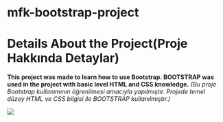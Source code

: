 # mfk-bootstrap-project

<h1>Details About the Project(Proje Hakkında Detaylar)</h1>
<b>
This project was made to learn how to use Bootstrap.
BOOTSTRAP was used in the project with basic level HTML and CSS knowledge.</b>
</hr>
  <i>(Bu proje Bootstrap kullanımının öğrenilmesi amacıyla yapılmıştır.
Projede temel düzey HTML ve CSS bilgisi ile BOOTSTRAP kullanılmıştır.)</i>

![](https://github.com/MFKORKMAZ42/bootstrap-project/blob/master/bootgif.gif)


